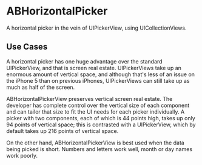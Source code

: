 ABHorizontalPicker
==================

A horizontal picker in the vein of UIPickerView, using UICollectionViews.

Use Cases
---------

A horizontal picker has one huge advantage over the standard UIPickerView, and that is screen real estate.  UIPickerViews take up an enormous amount of vertical space, and although that's less of an issue on the iPhone 5 than on previous iPhones, UIPickerViews can still take up as much as half of the screen.

ABHorizontalPickerView preserves vertical screen real estate.  The developer has complete control over the vertical size of each component and can tailor that size to fit the UI needs for each picker individually.  A picker with two components, each of which is 44 points high, takes up only 94 points of vertical space; this is contrasted with a UIPickerView, which by default takes up 216 points of vertical space.

On the other hand, ABHorizontalPickerView is best used when the data being picked is short. Numbers and letters work well, month or day names work poorly.
